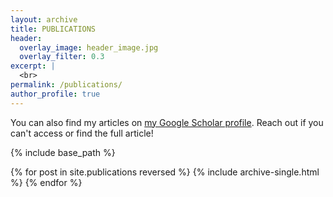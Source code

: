 ```yaml
---
layout: archive
title: PUBLICATIONS
header:
  overlay_image: header_image.jpg
  overlay_filter: 0.3
excerpt: |
  <br>
permalink: /publications/
author_profile: true
---
```


You can also find my articles on <a href="https://scholar.google.com/citations?user=rovpQCwAAAAJ&hl=en">my Google Scholar profile</a>. Reach out if you can't access or find the full article!

{% include base_path %}

{% for post in site.publications reversed %}
  {% include archive-single.html %}
{% endfor %}
